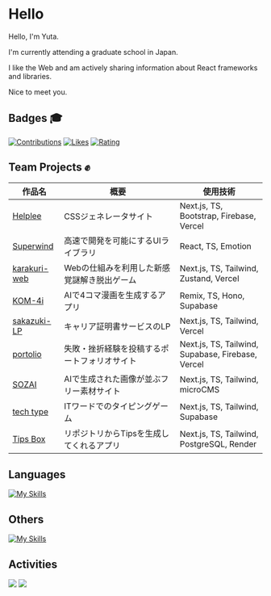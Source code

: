 # Hello

Hello, I'm Yuta. 

I'm currently attending a graduate school in Japan.

I like the Web and am actively sharing information about React frameworks and libraries. 

Nice to meet you.

## Badges 🎓
[![Contributions](https://badgen.org/img/qiita/y_ta/contributions?style=plastic)](https://qiita.com/y_ta)
[![Likes](https://badgen.org/img/zenn/y_ta/likes?style=plastic)](https://zenn.dev/y_ta)
[![Rating](https://badgen.org/img/atcoder/blackowl/rating/algorithm?style=plastic)](https://atcoder.jp/users/blackowl?contestType=algo)

## Team Projects ✊

| 作品名 | 概要 | 使用技術 |
| ------ | ---- | -------- |
|    [Helplee](https://github.com/balckowl/helplee2)    |  CSSジェネレータサイト  | Next.js, TS, Bootstrap, Firebase, Vercel |
|    [Superwind](https://github.com/balckowl/superwindui)   |   高速で開発を可能にするUIライブラリ   | React, TS, Emotion |
|    [karakuri-web](https://github.com/balckowl/karakuri-web)  |   Webの仕組みを利用した新感覚謎解き脱出ゲーム  |  Next.js, TS, Tailwind, Zustand, Vercel |
|    [KOM-4i](https://github.com/balckowl/KOMA-AI)             |   AIで4コマ漫画を生成するアプリ              | Remix, TS, Hono, Supabase |
|    [sakazuki-LP](https://github.com/balckowl/sakazuki)       |   キャリア証明書サービスのLP                | Next.js, TS, Tailwind, Vercel |
|    [portolio](https://github.com/balckowl/portolio)          |   失敗・挫折経験を投稿するポートフォリオサイト   | Next.js, TS, Tailwind, Supabase, Firebase, Vercel |
|    [SOZAI](https://github.com/balckowl/sozai-netlify)        |   AIで生成された画像が並ぶフリー素材サイト　　　　　　　　| Next.js, TS, Tailwind, microCMS |
|    [tech type](https://github.com/balckowl/typing-game)      |   ITワードでのタイピングゲーム　             | Next.js, TS, Tailwind, Supabase |
|    [Tips Box](https://github.com/balckowl/tips-box)          |   リポジトリからTipsを生成してくれるアプリ     | Next.js, TS, Tailwind, PostgreSQL, Render |

## Languages
[![My Skills](https://skillicons.dev/icons?i=javascript,typescript,go,php,python,cs&perline=8)](https://skillicons.dev)

## Others
[![My Skills](https://skillicons.dev/icons?i=bootstrap,tailwindcss,emotion,express,react,svelte,nextjs,p5js,supabase,firebase,mongodb,postman,vercel,graphql,apollo,unity&perline=8)](https://skillicons.dev)

## Activities
![](http://github-profile-summary-cards.vercel.app/api/cards/repos-per-language?username=balckowl&bg_color=00000000) ![](http://github-profile-summary-cards.vercel.app/api/cards/most-commit-language?username=balckowl&bg_color=00000000)
